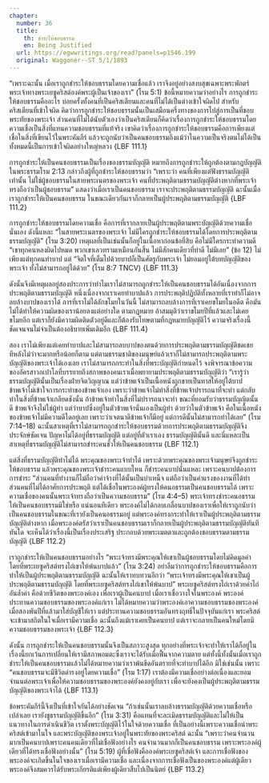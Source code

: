 ```yaml
---
chapter:
  number: 36
  title:
    th: ชำระให้ชอบธรรม
    en: Being Justified
  url: https://egwwritings.org/read?panels=p1546.199
  original: Waggoner--ST 5/1/1893
---
```


“เพราะฉะนั้น เมื่อเราถูกชำระให้ชอบธรรมโดยความเชื่อแล้ว เราจึงอยู่อย่างสงบสุขเฉพาะพระพักตร์พระเจ้าทางพระเยซูคริสต์องค์พระผู้เป็นเจ้าของเรา” (โรม 5:1) ข้อนี้หมายความว่าอย่างไร การถูกชำระให้ชอบธรรมคืออะไร บ่อยครั้งทั้งคนที่เป็นคริสเตียนและคนที่ไม่ได้เป็นต่างเข้าใจผิดไป สำหรับคริสเตียนที่เข้าใจผิด คิดว่าการถูกชำระให้ชอบธรรมนั้นเป็นเสมือนครึ่งทางของการไปสู่การเป็นที่ชอบพระทัยของพระเจ้า ส่วนคนที่ไม่ได้นับตัวเองว่าเป็นคริสเตียนก็คิดว่าเรื่องการถูกชำระให้ชอบธรรมโดยความเชื่อเป็นสิ่งที่แทนความชอบธรรมที่แท้จริง เขาคิดว่าเรื่องการถูกชำระให้ชอบธรรมคือการเพียงแต่เชื่อในสิ่งที่เขียนไว้ในพระคัมภีร์ แล้วจะถูกนับว่าเป็นคนชอบธรรมถึงแม้ว่าในความเป็นจริงตนไม่ได้เป็น ทั้งหมดนี้เป็นการเข้าใจผิดอย่างใหญ่หลวง {LBF 111.1}

การถูกชำระให้เป็นคนชอบธรรมเป็นเรื่องของธรรมบัญญัติ หมายถึงการถูกชำระให้ถูกต้องตามกฎบัญญัติ ในพระธรรมโรม 2:13 กล่าวถึงผู้ที่ถูกชำระให้ชอบธรรมว่า “เพราะว่า คนที่เพียงแต่ฟังธรรมบัญญัติเท่านั้น ไม่ใช่ผู้ชอบธรรมในสายพระเนตรของพระเจ้า คนที่ประพฤติตามธรรมบัญญัติต่างหากที่พระเจ้าทรงถือว่าเป็นผู้ชอบธรรม” แสดงว่าเมื่อเราเป็นคนชอบธรรม เราจะประพฤติตามธรรมบัญญัติ ฉะนั้นเมื่อเราถูกชำระให้เป็นคนชอบธรรม ในขณะเดียวกันเราก็กลายเป็นผู้ประพฤติตามธรรมบัญญัติ {LBF 111.2}

การถูกชำระให้ชอบธรรมโดยความเชื่อ คือการที่เรากลายเป็นผู้ประพฤติตามพระบัญญัติด้วยความเชื่อนั่นเอง ดังนี้แหละ “ในสายพระเนตรของพระเจ้า ไม่มีใครถูกชำระให้ชอบธรรมได้โดยการประพฤติตามธรรมบัญญัติ” (โรม 3:20) เหตุผลที่เป็นเช่นนั้นก็อยู่ในเนื้อหาก่อนข้อยี่สิบ คือไม่มีใครกระทำความดี “เขาทุกคนหลงผิดไปหมด พวกเขาเลวทรามเหมือนกันสิ้น ไม่มีสักคนเดียวที่ทำดี ไม่มีเลย” (ข้อ 12) ไม่เพียงแต่ทุกคนทำบาป แต่ “จิตใจที่เต็มไปด้วยบาปก็เป็นศัตรูกับพระเจ้า ไม่ยอมอยู่ใต้บทบัญญัติของพระเจ้า ทั้งไม่สามารถอยู่ได้ด้วย” (โรม 8:7 TNCV) {LBF 111.3}

ดังนั้นจึงมีเหตุผลอยู่สองประการว่าทำไมเราไม่สามารถถูกชำระให้เป็นคนชอบธรรมได้อันเนื่องจากการประพฤติตามธรรมบัญญัติ หนึ่งเนื่องจากเราเคยทำบาปแล้ว การประพฤติปฏิบัติทั้งหลายที่เราทำก็ไม่อาจลบล้างบาปของเราได้ การที่เราไม่ได้ลักขโมยในวันนี้ ไม่สามารถลบล้างการที่เราเคยขโมยในอดีต คือมันไม่ได้ทำให้ความผิดของเราน้อยลงแต่อย่างใด ตามกฎหมาย ถ้าสมมุติว่าเราขโมยปีที่แล้วและไม่เคยขโมยอีก แต่เราก็ยังมีความผิดติดตัวอยู่ดีและก็ต้องรับโทษตามที่กฎหมายบัญญัติไว้ ความจริงเรื่องนี้ชัดเจนจนไม่จำเป็นต้องอธิบายเพิ่มเติมอีก {LBF 111.4}

สอง เราไม่เพียงแต่เคยทำบาปและไม่สามารถลบบาปของตนด้วยการประพฤติตามธรรมบัญญัติชดเชยทีหลังไม่ว่าจะมากหรือน้อยก็ตาม แต่ตามธรรมชาติของมนุษย์แล้วเราก็ไม่สามารถประพฤติตามพระบัญญัติของพระเจ้าได้เองเลย เราไม่สามารถกระทำในสิ่งที่พระบัญญัติกำหนดไว้ จงพิจารณาข้อความของอัครสาวกเปาโลที่บรรยายถึงสภาพของคนเราเมื่อพยายามประพฤติตามธรรมบัญญัติว่า “เรารู้ว่าธรรมบัญญัตินั้นเป็นเรื่องฝ่ายจิตวิญญาณ แต่ว่าข้าพเจ้าเป็นเนื้อหนังถูกขายเป็นทาสให้อยู่ใต้บาป ข้าพเจ้าไม่เข้าใจการกระทำของข้าพเจ้าเอง เพราะว่าข้าพเจ้าไม่ทำสิ่งที่ข้าพเจ้าปรารถนาที่จะทำ แต่กลับทำในสิ่งที่ข้าพเจ้าเกลียดชังนั้น ถ้าข้าพเจ้าทำในสิ่งที่ไม่ปรารถนาจะทำ ขณะที่ยอมรับว่าธรรมบัญญิตนั้นดี ข้าพเจ้าจึงไม่ใช่ผู้ทำ แต่ว่าบาปซึ่งอยู่ในตัวข้าพเจ้านั่นเองเป็นผู้ทำ ด้วยว่าในตัวข้าพเจ้า คือในเนื้อหนังของข้าพเจ้าไม่มีความดีใดอยู่เลย เพราะว่าเจตนาดีข้าพเจ้าก็มีอยู่ แต่การดีนั้นไม่สามารถทำได้เลย” (โรม 7:14–18) ฉะนั้นสาเหตุที่เราไม่สามารถถูกชำระให้ชอบธรรมด้วยการประพฤติตามธรรมบัญญัติจึงประจักษ์ชัดเจน ปัญหาไม่ได้อยู่ที่ธรรมบัญญัติ แต่อยู่ที่ตัวเราเอง ธรรมบัญญัตินั้นดี และนี่แหละเป็นสาเหตุที่ธรรมบัญญัติไม่สามารถชำระคนชั่วให้เป็นคนชอบธรรม {LBF 112.1}

แต่สิ่งที่ธรรมบัญญัติทำไม่ได้ พระคุณของพระเจ้าทำได้ เพราะด้วยพระคุณของพระเจ้ามนุษย์จึงถูกชำระให้ชอบธรรม แล้วพระคุณของพระเจ้าชำระคนแบบไหน ก็ชำระคนบาปนั่นแหละ เพราะคนบาปต้องการการชำระ “ส่วนคนที่ทำงานก็ไม่ถือว่าค่าจ้างที่ได้นั้นเป็นบำเหน็จ แต่ถือว่าเป็นค่าแรงของงานที่ได้ทำ ส่วนคนที่ไม่ได้อาศัยการประพฤติ แต่ได้เชื่อในพระองค์ผู้ทรงให้คนอธรรมเป็นคนชอบธรรมได้ เพราะความเชื่อของคนนั้นพระเจ้าทรงถือว่าเป็นความชอบธรรม” (โรม 4:4–5) พระเจ้าทรงชำระคนอธรรมให้เป็นคนชอบธรรมมิใช่หรือ แน่นอนทีเดียว พระองค์ไม่ได้กลบเกลื่อนบาปของเราเพื่อให้เราถูกนับว่าเป็นคนชอบธรรมในขณะที่เรายังเป็นคนอธรรมอยู่ แต่พระองค์ทรงกระทำให้เราเป็นผู้ประพฤติตามธรรมบัญญัติต่างหาก เมื่อพระองค์ตรัสว่าเราเป็นคนชอบธรรมเราก็กลายเป็นผู้ประพฤติตามธรรมบัญญัติทันทีทันใด จะเห็นได้ว่าเรื่องนี้เป็นเรื่องประเสริฐ ประกอบด้วยพระเมตตาและถูกต้องชอบธรรมตามธรรมบัญญัติ {LBF 112.2}

เราถูกชำระให้เป็นคนชอบธรรมอย่างไร “พระเจ้าทรงมีพระคุณให้เขาเป็นผู้ชอบธรรมโดยไม่คิดมูลค่า โดยที่พระเยซูคริสต์ทรงไถ่เขาให้พ้นบาปแล้ว” (โรม 3:24) อย่าลืมว่าการถูกชำระให้ชอบธรรมคือการทำให้เป็นผู้ประพฤติตามธรรมบัญญัติ ฉะนั้นให้เราทบทวนอีกว่า “พระเจ้าทรงมีพระคุณให้เขาเป็นผู้ประพฤติตามธรรมบัญญัติ โดยที่พระเยซูคริสต์ทรงไถ่เขาให้พ้นบาป” พระเยซูคริสต์ทรงไถ่เราด้วยค่าไถ่อันล้ำค่า คือด้วยชีวิตของพระองค์เอง เพื่อเราผู้เป็นคนบาป เมื่อเราเชื่อวางใจในพระองค์ พระองค์ประทานความชอบธรรมของพระองค์แก่เรา ไม่ได้หมายความว่าพระองค์เอาความชอบธรรมของพระองค์เมื่อสองพันปีที่แล้วมาใส่บัญชีให้เรา แต่ประทานความชอบธรรมอันทรงฤทธิ์ในปัจจุบันแก่เรา พระคริสต์จะเข้ามาสถิตในใจเมื่อเรามีความเชื่อ ฉะนั้นถึงแม้เราเคยเป็นคนบาป แต่เราจะกลายเป็นคนใหม่โดยมีความชอบธรรมของพระเจ้า {LBF 112.3}

ดังนั้น การถูกชำระให้เป็นคนชอบธรรมนั้นจึงเป็นสภาวะสูงสุด ทุกอย่างที่พระเจ้าจะทำให้เราได้ก็อยู่ในเรื่องนี้ยกเว้นการเปลี่ยนให้เรามีสภาพอมตะซึ่งเราจะได้รับเมื่อฟื้นจากความตาย แต่ทั้งนี้ทั้งนั้นเมื่อเราถูกชำระให้เป็นคนชอบธรรมแล้วไม่ได้หมายความว่าเราพ้นขีดอันตรายที่จะทำบาปได้อีก มิใช่เช่นนั้น เพราะ “คนชอบธรรมจะมีชีวิตดำรงอยู่โดยความเชื่อ” (โรม 1:17) เราต้องมีความเชื่ออย่างต่อเนื่องและยอมจำนนต่อพระเจ้าเพื่อให้ความชอบธรรมของพระองค์ยังคงอยู่กับเรา เพื่อจะยังคงเป็นผู้ประพฤติตามธรรมบัญญัติของพระเจ้าได้ {LBF 113.1}

ข้อพระคัมภีร์นี้จึงเป็นที่เข้าใจกันได้อย่างชัดเจน “ถ้าเช่นนั้นเราลบล้างธรรมบัญญัติด้วยความเชื่อหรือ เปล่าเลย เรายังชูธรรมบัญญัติขึ้นอีก” (โรม 3:31) คือแทนที่จะละเมิดธรรมบัญญัติและไม่ให้เป็นแนวทางในการดำเนินชีวิต เราตั้งพระบัญญัติไว้ในใจด้วยความเชื่อ ที่เป็นอย่างนี้เพราะความเชื่อนำพระคริสต์เข้ามาในใจ และพระบัญญัติของพระเจ้าอยู่ในพระทัยของพระคริสต์ ฉะนั้น “เพราะว่าคนจำนวนมากเป็นคนบาปเพราะคนคนเดียวที่ไม่เชื่อฟังอย่างไร คนจำนวนมากก็เป็นคนชอบธรรม เพราะพระองค์ผู้เดียวที่ได้ทรงเชื่อฟังอย่างนั้น” (โรม 5:19) ผู้ที่เชื่อฟังคือองค์พระเยซูคริสต์เจ้า และการเชื่อฟังของพระองค์จะเกิดขึ้นในใจของเราเมื่อเรามีความเชื่อ และเนื่องจากการเชื่อฟังเป็นของพระองค์แต่ผู้เดียว พระองค์จึงสมควรได้รับพระเกียรติแต่เพียงผู้เดียวสืบไปเป็นนิตย์ {LBF 113.2}
